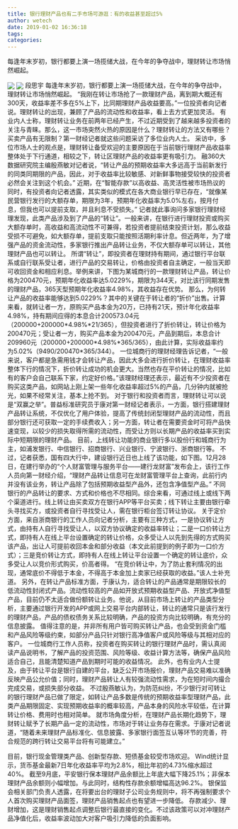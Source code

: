 ```yaml
---
title: 银行理财产品也有二手市场可游逛：有的收益甚至超过5%
author: wetech
date: 2019-01-02 16:36:18
tags: 
categories: 
---
```

每逢年末岁初，银行都要上演一场揽储大战，在今年的争夺战中，理财转让市场悄然崛起。
<!-- more -->
<img align="center" border="0" src="https://imgcdn.yicai.com/uppics/images/2019/01/5f60091f50db7325eb8709155ecc8e04.jpg" />
<img align="center" border="0" src="https://imgcdn.yicai.com/uppics/images/2019/01/e12a4f2131447e207129b6f44fc921c3.jpg" />
段思宇
每逢年末岁初，银行都要上演一场揽储大战，在今年的争夺战中，理财转让市场悄然崛起。
“我刚在转让市场抢了一款理财产品，离到期大概还有300天，收益率差不多在5%上下，比同期理财产品收益要高。”一位投资者向记者说。理财转让的出现，兼顾了产品的流动性和收益率，看上去方式更加灵活。
有业内人士称，理财转让业务在前两年已经产生，不过近期受到了越来越多投资者的关注与青睐。那么，这一市场突然火热的原因是什么？理财转让的方法又有哪些？买卖产品有无限制？第一财经记者就这些问题采访了多位业内人士。
采访中，多位市场人士的观点是，理财转让备受欢迎的主要原因在于当前银行理财产品收益率整体处于下行通道，相较之下，转让区理财产品的收益率更有吸引力。
融360大数据研究院主编殷燕敏对记者说，“转让产品的预期收益率大多远高于当前新发行的同类同期限的产品，因此，对于收益率比较敏感、对新鲜事物接受较快的投资者必然会关注到这个机会。”
近期，在“智能存款”以高收益、高灵活性被市场热议的同时，有投资者向记者透露，其实类似的模式在各大商业银行早已存在，“就像某民营银行发行的大额存单，期限为3年，预期年化收益率为5.0%左右，按月付息，但我也可以提前支取，并且利息不受损失。”
记者就此事询问多家银行理财经理发现，此类产品涉及到了产品的“转让”。一般来讲，在银行进行理财投资或购买大额存单时，高收益和高流动性不可兼得，若投资者提前结束投资计划，那么收益受损不可避免，如大额存单，提前支取只能按照活期利率计息。但近两年，为了增强产品的资金流动性，多家银行推出产品转让业务，不仅大额存单可以转让，其他理财产品也可以转让。
所谓“转让”，即投资者在理财持有期间，通过银行平台联系或自行联系受让者，进行产品的交易转让，价格由投资者自主确定，一般当天即可收回资金和相应利息。举例来讲，下图为某城商行的一款理财转让产品，转让价格为200470元，预期年化收益率达5.0229%，期限为344天，对比该行同期发售的理财产品，365天型预期年化收益率4.98%，其收益存在优势。
那么，为何转让产品的收益率能够达到5.0229%？其中的关键在于转让者的“折价”出售。计算来看，就转让者一方，原购买产品本金为20万，已持有21天，预计年化收益率4.98%，持有期间应得的本息合计200573.04元（200000+200000*4.98%*21/365），但投资者进行了折价转让，转让价格为200470元；受让者一方，购买产品本金为200470元，产品到期后，本息合计209960元（200000+200000*4.98%*365/365），由此计算，实际收益率约 为5.02%（9490/200470*365/344）。
一位城商行的理财经理告诉记者，“一般来说，客户都是急需用钱才会转让产品，因此大多会进行折价转让，在理财收益率整体下行的情况下，折价转让成功的机会更大。当然也存在平价转让的情况，比如有的客户会自己联系下家，约定好价格。”该理财经理还表示，最近有不少投资者在购买这类产品，如网站上刚上架一些年化收益率超过5%的产品，几分钟内就被抢光，如果不经常关注，基本上抢不到。
对于银行和投资者而言，理财转让可以说是“双赢之举”。普益标准研究员于康对第一财经记者表示，一方面，银行搭建理财产品转让系统，不仅优化了用户体验，提高了传统封闭型理财产品的流动性，而且部分银行还可获取一定的手续费收入；另一方面，转让者在需要资金时可将产品快速变现，以较少的损失取得所需的流动性，而受让方则以长期产品的收益率买到实际中短期限的理财产品。
目前，上线转让功能的商业银行多以股份行和城商行为主，如浦发银行、中信银行、招商银行、兴业银行、宁波银行、浙商银行等。
不过，记者获悉，国有四大行中，建设银行近日也上线了该功能，如下图。12月28日，在建行举办的“个人财富管理与服务平台——建行龙财富”发布会上，该行工作人员向第一财经介绍，“理财产品转让信息可在龙财富管理平台上查询，此前行内并没有该业务，转让产品除了包括预期收益型产品外，还包含净值型产品。”
不同银行的产品转让的要求、方式和价格也不尽相同。综合来看，可通过线上或线下两个渠道进行。线上转让由买卖双方在银行APP等平台买卖；线下转让主要由银行牵头寻找买方，或投资者自行寻找受让人，需在银行柜台签订转让协议。
关于定价方面，来自浙商银行的工作人员向记者分析，主要有三种方式，一是协议转让方式，由持有人自行寻找受让人，以双方协议确定的收益率转让；二是一口价转让方式，即持有人在线上平台设置确定的转让价格，众多受让人以先到先得的方式购买该产品，出让人可提前收回本金和部分收益（本文此前提到的例子即为一口价方式）；三是竞价转让方式，即持有人在线上转让平台设置一个确定的转让底价，众多受让人以竞价形式购买，价高者得。
“在竞价转让中，为了防止套利情况的出现，通常底价不得低于本金，不得高于本金加上卖家已经获取的收益。”该人士补充道。
另外，在转让产品标准方面，于康认为，适合转让的产品通常是期限较长的低流动性封闭式产品。流动性较高的产品如开放式预期收益型产品、开放式净值型产品，目前仍不太适合做份额转让业务。他说，从目前市场上转让的产品类型分析，主要通过银行开发的APP或网上交易平台内部转让，转让的通常只是该行发行的理财产品，产品的债权债务关系比较明确，产品的投资方向比较明确，有充分的信息披露。
值得注意的是，并非所有用户皆可购买转让产品，也会受到资金门槛和产品风险等级约束，如部分产品只针对银行高净值客户或风险等级与其相对应的客户。
一位城商行工作人员称，投资者在购买转让的银行理财产品时，需认真阅读产品说明书，了解产品的投资范围、风险等级、收益计算方法等，确保产品风险适合自己，且能清楚知道产品到期时可能的收益情况。
此外，也有业内人士提及，由于转让平台是银行自建的平台，缺乏公开市场报价，理财产品交易难以准确反映产品公允价值；同时，理财产品转让人有较强流动性需求，为在短时间内撮合完成交易，或损失部分收益。
不过殷燕敏认为，为防范纠纷，不少银行对可转让的银行理财产品已做了限定，如转让产品多数是传统的预期收益率型理财产品，此类产品期限固定、实现预期收益率的概率较高，产品本身的风险水平较低，在计算转让价格、费用时也相对简单。
就市场角度分析，在理财产品长期化趋势下，理财转让赋予了长期产品一定的流动性，市场对于转让业务存在需求。于康对记者说道，“随着未来理财产品标准化、信息披露、多家银行面签互认等环节的完善，符合规范的跨行转让交易平台将有可能建立。”
 
 
目前，银行现金管理类产品、创新型存款、短债基金较受市场欢迎。
Wind统计显示，货币基金最新7日年化收益率平均为2.8%，相比年初的4.73%缩水超过40%。
截至9月底，平安银行保本理财产品余额比上年底大幅下降25.1%；非保本理财产品余额则小幅增加。与此同时，结构性存款余额增幅高达96.2%。
银保监会相关部门负责人透露，在将要出台的理财子公司业务规则中，将不再强制要求个人首次购买理财产品面签，理财产品销售起点也有望进一步降低。
存款减少、理财增加，这是理财销售起点调整后银行最直接的变化。不过该政策可以对冲理财产品净值化后，收益率波动加大对客户吸引力降低的负面影响。
